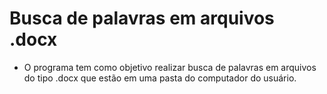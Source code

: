 # Busca de palavras em arquivos .docx

- O programa tem como objetivo realizar busca de palavras em arquivos do tipo .docx que estão em uma pasta do computador do usuário.

